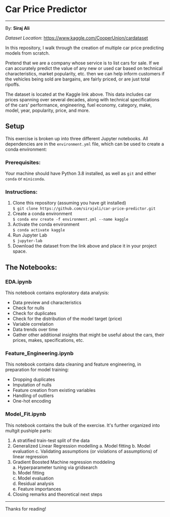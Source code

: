 # Car Price Predictor
---
By: **Siraj Ali**

*Dataset Location*: https://www.kaggle.com/CooperUnion/cardataset

In this repository, I walk through the creation of multiple car price predicting models from scratch.

Pretend that we are a company whose service is to list cars for sale. If we can accurately predict the value of any new or used car based on technical characteristics, market popularity, etc. then we can help inform customers if the vehicles being sold are bargains, are fairly priced, or are just total ripoffs.

The dataset is located at the Kaggle link above. This data includes car prices spanning over several decades, along with technical specifications of the cars' performance, engineering, fuel economy, category, make, model, year, popularity, price, and more.

## Setup

This exercise is broken up into three different Jupyter notebooks. All dependencies are in the `environment.yml` file, which can be used to create a conda environment:

### Prerequisites:
Your machine should have Python 3.8 installed, as well as `git` and either `conda` or `miniconda`.

### Instructions:

1. Clone this repository (assuming you have git installed)  
```$ git clone https://github.com/sirajali/car-price-predictor.git```
2. Create a conda environment  
```$ conda env create -f environment.yml --name kaggle```
3. Activate the conda environment  
```$ conda activate kaggle```
4. Run Jupyter Lab  
```$ jupyter-lab```
5. Download the dataset from the link above and place it in your project space.  

## The Notebooks:

### EDA.ipynb

This notebook contains exploratory data analysis:
* Data preview and characteristics
* Check for nulls
* Check for duplicates
* Check for the distribution of the model target (price)
* Variable correlation
* Data trends over time
* Gather other additional insights that might be useful about the cars, their prices, makes, specifications, etc.

### Feature_Engineering.ipynb

This notebook contains data cleaning and feature engineering, in preparation for model training:
* Dropping duplicates
* Imputation of nulls
* Feature creation from existing variables
* Handling of outliers
* One-hot encoding

### Model_Fit.ipynb

This notebook contains the bulk of the exercise. It's further organized into multgit pushiple parts:

1. A stratified train-test split of the data
2. Generalized Linear Regression modelling
  a. Model fitting
  b. Model evaluation
  c. Validating assumptions (or violations of assumptions) of linear regression
3. Gradient Boosted Machine regression moddeling  
  a. Hyperparameter tuning via gridsearch  
  b. Model fitting  
  c. Model evaluation  
  d. Residual analysis  
  e. Feature importances  
4. Closing remarks and theoretical next steps

---

Thanks for reading!